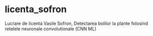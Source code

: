 # licenta_sofron
Lucrare de licenta Vasile Sofron, Detectarea bolilor la plante folosind retelele neuronale convolutionale (CNN ML) 
